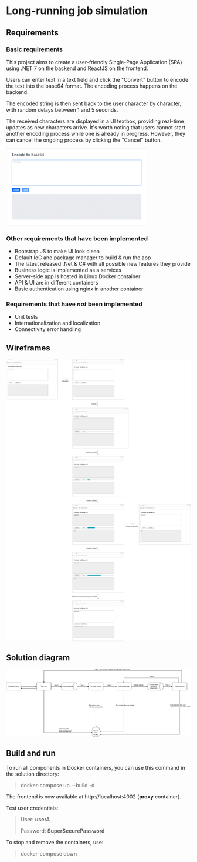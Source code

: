 ﻿# Long-running job simulation

## Requirements

### Basic requirements

This project aims to create a user-friendly Single-Page Application (SPA) using .NET 7 on the backend and ReactJS on the frontend.

Users can enter text in a text field and click the "Convert" button to encode the text into the base64 format. The encoding process happens on the backend.

The encoded string is then sent back to the user character by character, with random delays between 1 and 5 seconds.

The received characters are displayed in a UI textbox, providing real-time updates as new characters arrive. It's worth noting that users cannot start another encoding process while one is already in progress. However, they can cancel the ongoing process by clicking the "Cancel" button.

![Demo](/docs/Demo.gif "Demo")

### Other requirements that have been implemented
 
- Bootstrap JS to make UI look clean
- Default IoC and package manager to build & run the app
- The latest released .Net & C# with all possible new features they provide
- Business logic is implemented as a services
- Server-side app is hosted in Linux Docker container
- API & UI are in different containers
- Basic authentication using nginx in another container

### Requirements that have _not_ been implemented

- Unit tests
- Internationalization and localization
- Connectivity error handling

## Wireframes

![Hard processing simulator UI](/docs/Documentation-Wireframes.jpg "Hard processing simulator UI")

## Solution diagram

![Solution diagram](/docs/Documentation-Architecture.jpg "Hard processing simulator solution diagram")

## Build and run

To run all components in Docker containers, you can use this command in the solution directory:

> docker-compose up --build -d

The frontend is now available at http://localhost:4002 (**proxy** container).

Test user credentials:

> User:     **userA**
>
> Password: **SuperSecurePassword**

To stop and remove the containers, use:

> docker-compose down
